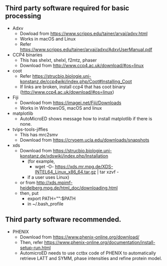 ## Third party software required for basic processing
   - Adxv
     - Dowload from https://www.scripps.edu/tainer/arvai/adxv.html
     - Works in macOS and Linux
     - Refer https://www.scripps.edu/tainer/arvai/adxv/AdxvUserManual.pdf
   - CCP4 binaries
     - This has shelxt, shelxl, f2mtz, phaser
     - Download from http://www.ccp4.ac.uk/download/#os=linux
   - coot
     - Refer https://strucbio.biologie.uni-konstanz.de/ccp4wiki/index.php/Coot#Installing_Coot
     - If links are broken, install ccp4 that has coot binary (http://www.ccp4.ac.uk/download/#os=linux)
   - Fiji
     - Download from https://imagej.net/Fiji/Downloads
     - Works in WindowsOS, macOS and linux
   - matplotlib
     - AutoMicroED shows message how to install matplotlib if there is none.
   - tvips-tools-jiffies
     - This has mrc2smv
     - Download from https://cryoem.ucla.edu/downloads/snapshots
   - xds
     - Download from https://strucbio.biologie.uni-konstanz.de/xdswiki/index.php/Installation
       - (for example,
         - wget -O- https://xds.mr.mpg.de/XDS-INTEL64_Linux_x86_64.tar.gz | tar xzvf -
       - if a user uses Linux)
     - or from http://xds.mpimf-heidelberg.mpg.de/html_doc/downloading.html
     - then, put
       - export PATH="<user own folder that has XDS binaries>":$PATH
       - in ~/.bash_profile

## Third party software recommended.
   - PHENIX 
     - Download from https://www.phenix-online.org/download/
     - Then, refer https://www.phenix-online.org/documentation/install-setup-run.html
     - AutomicroED needs to use cctbx code of PHENIX to automatically retrieve LATT and SYMM, phase intensities and refine protein model.
